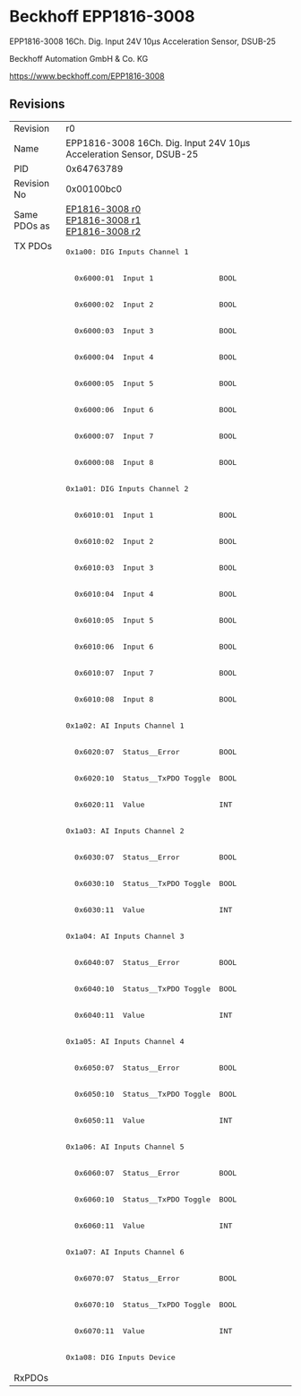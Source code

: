 # Beckhoff EPP1816-3008

EPP1816-3008 16Ch. Dig. Input  24V 10µs Acceleration Sensor, DSUB-25

Beckhoff Automation GmbH & Co. KG

https://www.beckhoff.com/EPP1816-3008

## Revisions
<table>
<tr>
<td>Revision</td>
<td>r0</td>
</tr>
<tr>
<td>Name</td>
<td>EPP1816-3008 16Ch. Dig. Input  24V 10µs Acceleration Sensor, DSUB-25</td>
</tr>
<tr>
<td>PID</td>
<td>0x64763789</td>
</tr>
<tr>
<td>Revision No</td>
<td>0x00100bc0</td>
</tr>
<tr>
<td>Same PDOs as</td>
<td><a href="EP1816-3008.md">EP1816-3008 r0</a><br/><a href="EP1816-3008.md">EP1816-3008 r1</a><br/><a href="EP1816-3008.md">EP1816-3008 r2</a></td>
</tr>
<tr>
<td rowspan=43 valign=top>TX PDOs</td>
<td><pre>0x1a00: DIG Inputs Channel 1</pre></td>
<td></td>
</tr>
<tr>
<td><pre>  0x6000:01  Input 1               BOOL</pre></td>
</tr>
<tr>
<td><pre>  0x6000:02  Input 2               BOOL</pre></td>
</tr>
<tr>
<td><pre>  0x6000:03  Input 3               BOOL</pre></td>
</tr>
<tr>
<td><pre>  0x6000:04  Input 4               BOOL</pre></td>
</tr>
<tr>
<td><pre>  0x6000:05  Input 5               BOOL</pre></td>
</tr>
<tr>
<td><pre>  0x6000:06  Input 6               BOOL</pre></td>
</tr>
<tr>
<td><pre>  0x6000:07  Input 7               BOOL</pre></td>
</tr>
<tr>
<td><pre>  0x6000:08  Input 8               BOOL</pre></td>
</tr>
<tr>
<td><pre>0x1a01: DIG Inputs Channel 2</pre></td>
</tr>
<tr>
<td><pre>  0x6010:01  Input 1               BOOL</pre></td>
</tr>
<tr>
<td><pre>  0x6010:02  Input 2               BOOL</pre></td>
</tr>
<tr>
<td><pre>  0x6010:03  Input 3               BOOL</pre></td>
</tr>
<tr>
<td><pre>  0x6010:04  Input 4               BOOL</pre></td>
</tr>
<tr>
<td><pre>  0x6010:05  Input 5               BOOL</pre></td>
</tr>
<tr>
<td><pre>  0x6010:06  Input 6               BOOL</pre></td>
</tr>
<tr>
<td><pre>  0x6010:07  Input 7               BOOL</pre></td>
</tr>
<tr>
<td><pre>  0x6010:08  Input 8               BOOL</pre></td>
</tr>
<tr>
<td><pre>0x1a02: AI Inputs Channel 1</pre></td>
</tr>
<tr>
<td><pre>  0x6020:07  Status__Error         BOOL</pre></td>
</tr>
<tr>
<td><pre>  0x6020:10  Status__TxPDO Toggle  BOOL</pre></td>
</tr>
<tr>
<td><pre>  0x6020:11  Value                 INT</pre></td>
</tr>
<tr>
<td><pre>0x1a03: AI Inputs Channel 2</pre></td>
</tr>
<tr>
<td><pre>  0x6030:07  Status__Error         BOOL</pre></td>
</tr>
<tr>
<td><pre>  0x6030:10  Status__TxPDO Toggle  BOOL</pre></td>
</tr>
<tr>
<td><pre>  0x6030:11  Value                 INT</pre></td>
</tr>
<tr>
<td><pre>0x1a04: AI Inputs Channel 3</pre></td>
</tr>
<tr>
<td><pre>  0x6040:07  Status__Error         BOOL</pre></td>
</tr>
<tr>
<td><pre>  0x6040:10  Status__TxPDO Toggle  BOOL</pre></td>
</tr>
<tr>
<td><pre>  0x6040:11  Value                 INT</pre></td>
</tr>
<tr>
<td><pre>0x1a05: AI Inputs Channel 4</pre></td>
</tr>
<tr>
<td><pre>  0x6050:07  Status__Error         BOOL</pre></td>
</tr>
<tr>
<td><pre>  0x6050:10  Status__TxPDO Toggle  BOOL</pre></td>
</tr>
<tr>
<td><pre>  0x6050:11  Value                 INT</pre></td>
</tr>
<tr>
<td><pre>0x1a06: AI Inputs Channel 5</pre></td>
</tr>
<tr>
<td><pre>  0x6060:07  Status__Error         BOOL</pre></td>
</tr>
<tr>
<td><pre>  0x6060:10  Status__TxPDO Toggle  BOOL</pre></td>
</tr>
<tr>
<td><pre>  0x6060:11  Value                 INT</pre></td>
</tr>
<tr>
<td><pre>0x1a07: AI Inputs Channel 6</pre></td>
</tr>
<tr>
<td><pre>  0x6070:07  Status__Error         BOOL</pre></td>
</tr>
<tr>
<td><pre>  0x6070:10  Status__TxPDO Toggle  BOOL</pre></td>
</tr>
<tr>
<td><pre>  0x6070:11  Value                 INT</pre></td>
</tr>
<tr>
<td><pre>0x1a08: DIG Inputs Device</pre></td>
</tr>
<tr>
<td>RxPDOs</td>
<td></td>
</tr>
</table>

